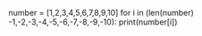 number =  [1,2,3,4,5,6,7,8,9,10]
for i in (len(number) -1,-2,-3,-4,-5,-6,-7,-8,-9,-10):
    print(number[i])
